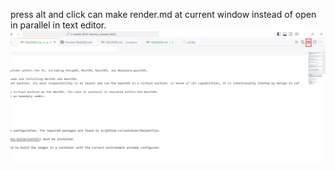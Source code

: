 press alt and click can make render.md at current window instead of open in parallel in text editor.
![Alt text](image.png)